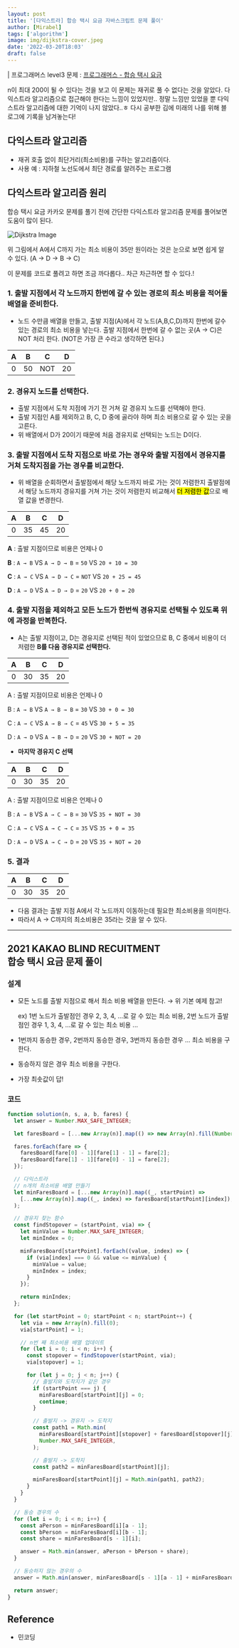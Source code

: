 ```yaml
---
layout: post
title: '[다익스트라] 합승 택시 요금 자바스크립트 문제 풀이'
author: [Mirabel]
tags: ['algorithm']
image: img/dijkstra-cover.jpeg
date: '2022-03-20T18:03'
draft: false
---
```


| 프로그래머스 level3 문제 : [프로그래머스 - 합승 택시 요금](https://programmers.co.kr/learn/courses/30/lessons/72413)

n이 최대 200이 될 수 있다는 것을 보고 이 문제는 재귀로 풀 수 없다는 것을 알았다. 다익스트라 알고리즘으로 접근해야 한다는 느낌이 있었지만.. 정말 느낌만 있었을 뿐 다익스트라 알고리즘에 대한 기억이 나지 않았다..ㅎ 다시 공부한 김에 미래의 나를 위해 블로그에 기록을 남겨놓는다!

## 다익스트라 알고리즘

- 재귀 호출 없이 최단거리(최소비용)를 구하는 알고리즘이다.
- 사용 예 : 지하철 노선도에서 최단 경로를 알려주는 프로그램

## 다익스트라 알고리즘 원리

합승 택시 요금 카카오 문제를 풀기 전에 간단한 다익스트라 알고리즘 문제를 풀어보면 도움이 많이 된다.

![Dijkstra Image](./img/daijkstra.png)

위 그림에서 A에서 C까지 가는 최소 비용이 35만 원이라는 것은 눈으로 보면 쉽게 알 수 있다. (A → D → B → C)

이 문제를 코드로 풀려고 하면 조금 까다롭다.. 차근 차근하면 할 수 있다.!

### 1. 출발 지점에서 각 노드까지 한번에 갈 수 있는 경로의 최소 비용을 적어둘 배열을 준비한다.

- 노드 수만큼 배열을 만들고, 출발 지점(A)에서 각 노드(A,B,C,D)까지 한번에 갈수 있는 경로의 최소 비용을 넣는다. 출발 지점에서 한번에 갈 수 없는 곳(A → C)은 NOT 처리 한다. (NOT은 가장 큰 수라고 생각하면 된다.)

|  A  |  B  |  C  |  D  |
| :-: | :-: | :-: | :-: |
|  0  | 50  | NOT | 20  |

### 2. 경유지 노드를 선택한다.

- 출발 지점에서 도착 지점에 가기 전 거쳐 갈 경유지 노드를 선택해야 한다.
- 출발 지점인 A를 제외하고 B, C, D 중에 골라야 하며 최소 비용으로 갈 수 있는 곳을 고른다.
- 위 배열에서 D가 20이기 때문에 처음 경유지로 선택되는 노드는 D이다.

### 3. 출발 지점에서 도착 지점으로 바로 가는 경우와 출발 지점에서 경유지를 거쳐 도착지점을 가는 경우를 비교한다.

- 위 배열을 순회하면서 출발점에서 해당 노드까지 바로 가는 것이 저렴한지 출발점에서 해당 노드까지 경유지를 거쳐 가는 것이 저렴한지 비교해서 <mark>더 저렴한 값</mark>으로 배열 값을 변경한다.

|  A  |  B  |  C  |  D  |
| :-: | :-: | :-: | :-: |
|  0  | 35  | 45  | 20  |

**A** : 출발 지점이므로 비용은 언제나 0

**B** : `A → B` VS `A → D → B` = `50` VS `20 + 10 = 30`

**C** : `A → C` VS `A → D → C` = `NOT` VS `20 + 25 = 45`

**D** : `A → D` VS `A → D → D` = `20` VS `20 + 0 = 20`

### 4. 출발 지점을 제외하고 모든 노드가 한번씩 경유지로 선택될 수 있도록 위에 과정을 반복한다.

- A는 출발 지점이고, D는 경유지로 선택된 적이 있었으므로 B, C 중에서 비용이 더 저렴한 **B를 다음 경유지로 선택한다.**

|  A  |  B  |  C  |  D  |
| :-: | :-: | :-: | :-: |
|  0  | 30  | 35  | 20  |

A : 출발 지점이므로 비용은 언제나 0

B : `A → B` VS `A → B → B` = `30` VS `30 + 0 = 30`

C : `A → C` VS `A → B → C` = `45` VS `30 + 5 = 35`

D : `A → D` VS `A → B → D` = `20` VS `30 + NOT = 20`

- **마지막 경유지 C 선택**

|  A  |  B  |  C  |  D  |
| :-: | :-: | :-: | :-: |
|  0  | 30  | 35  | 20  |

A : 출발 지점이므로 비용은 언제나 0

B : `A → B` VS `A → C → B` = `30` VS `35 + NOT = 30`

C : `A → C` VS `A → C → C` = `35` VS `35 + 0 = 35`

D : `A → D` VS `A → C → D` = `20` VS `35 + NOT = 20`

### 5. 결과

|  A  |  B  |  C  |  D  |
| :-: | :-: | :-: | :-: |
|  0  | 30  | 35  | 20  |

- 다음 결과는 출발 지점 A에서 각 노드까지 이동하는데 필요한 최소비용을 의미한다.
- 따라서 A → C까지의 최소비용은 35라는 것을 알 수 있다.

---

## 2021 KAKAO BLIND RECUITMENT<br />합승 택시 요금 문제 풀이

### 설계

- 모든 노드를 출발 지점으로 해서 최소 비용 배열을 만든다. → 위 기본 예제 참고!

  ex) 1번 노드가 출발점인 경우 2, 3, 4, ...로 갈 수 있는 최소 비용, 2번 노드가 출발점인 경우 1, 3, 4, ...로 갈 수 있는 최소 비용 ...

- 1번까지 동승한 경우, 2번까지 동승한 경우, 3번까지 동승한 경우 ... 최소 비용을 구한다.
- 동승하지 않은 경우 최소 비용을 구한다.
- 가장 최솟값이 답!

### 코드

```javascript
function solution(n, s, a, b, fares) {
  let answer = Number.MAX_SAFE_INTEGER;

  let faresBoard = [...new Array(n)].map(() => new Array(n).fill(Number.MAX_SAFE_INTEGER));

  fares.forEach(fare => {
    faresBoard[fare[0] - 1][fare[1] - 1] = fare[2];
    faresBoard[fare[1] - 1][fare[0] - 1] = fare[2];
  });

  // 다익스트라
  // n개의 최소비용 배열 만들기
  let minFaresBoard = [...new Array(n)].map((_, startPoint) =>
    [...new Array(n)].map((_, index) => faresBoard[startPoint][index]),
  );

  // 경유지 찾는 함수
  const findStopover = (startPoint, via) => {
    let minValue = Number.MAX_SAFE_INTEGER;
    let minIndex = 0;

    minFaresBoard[startPoint].forEach((value, index) => {
      if (via[index] === 0 && value <= minValue) {
        minValue = value;
        minIndex = index;
      }
    });

    return minIndex;
  };

  for (let startPoint = 0; startPoint < n; startPoint++) {
    let via = new Array(n).fill(0);
    via[startPoint] = 1;

    // n번 째 최소비용 배열 업데이트
    for (let i = 0; i < n; i++) {
      const stopover = findStopover(startPoint, via);
      via[stopover] = 1;

      for (let j = 0; j < n; j++) {
        // 출발지와 도착지가 같은 경우
        if (startPoint === j) {
          minFaresBoard[startPoint][j] = 0;
          continue;
        }

        // 출발지 -> 경유지 -> 도착지
        const path1 = Math.min(
          minFaresBoard[startPoint][stopover] + faresBoard[stopover][j],
          Number.MAX_SAFE_INTEGER,
        );

        // 출발지 -> 도착지
        const path2 = minFaresBoard[startPoint][j];

        minFaresBoard[startPoint][j] = Math.min(path1, path2);
      }
    }
  }

  // 동승 경우의 수
  for (let i = 0; i < n; i++) {
    const aPerson = minFaresBoard[i][a - 1];
    const bPerson = minFaresBoard[i][b - 1];
    const share = minFaresBoard[s - 1][i];

    answer = Math.min(answer, aPerson + bPerson + share);
  }

  // 동승하지 않는 경우의 수
  answer = Math.min(answer, minFaresBoard[s - 1][a - 1] + minFaresBoard[s - 1][b - 1]);

  return answer;
}
```

## Reference

- 민코딩
